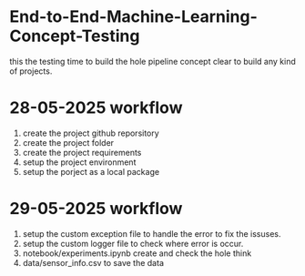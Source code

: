 # End-to-End-Machine-Learning-Concept-Testing
this the testing time to build the hole pipeline concept clear to build any kind of projects.

# 28-05-2025 workflow
1. create the project github reporsitory
2. create the project folder
3. create the project requirements
4. setup the project environment
5. setup the porject as a local package


# 29-05-2025 workflow
1. setup the custom exception file to handle the error to fix the issuses.
2. setup the custom logger file to check where error is occur.
3. notebook/experiments.ipynb create and check the hole think
4. data/sensor_info.csv to save the data